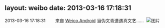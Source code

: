 layout: weibo
date: 2013-03-16 17:18:31
---
2013-03-16 17:18:31  &nbsp;&nbsp;&nbsp;&nbsp;&nbsp;&nbsp; 来自 <a href="http://app.weibo.com/t/feed/l4RWD" rel="nofollow">Weico.Android</a>
当伪文青遭遇真文艺…… ​​​
![图片](https://ww3.sinaimg.cn/large/6d2a6003jw1e2rqkacjxij.jpg)
